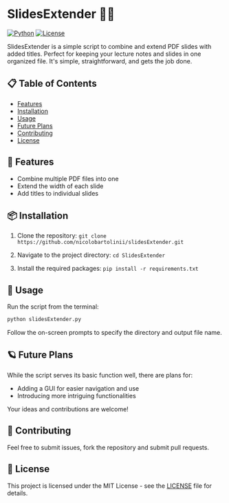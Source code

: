 # SlidesExtender 📄🔗

[![Python](https://img.shields.io/badge/Python-3.x-yellow)](https://www.python.org/)
[![License](https://img.shields.io/badge/license-MIT-green)](LICENSE)

SlidesExtender is a simple script to combine and extend PDF slides with added titles. Perfect for keeping your lecture notes and slides in one organized file. It's simple, straightforward, and gets the job done.

## 📋 Table of Contents

- [Features](#-features)
- [Installation](#-installation)
- [Usage](#-usage)
- [Future Plans](#-future-plans)
- [Contributing](#-contributing)
- [License](#-license)

## 🌟 Features

- Combine multiple PDF files into one
- Extend the width of each slide
- Add titles to individual slides

## 📦 Installation

1. Clone the repository: ```git clone https://github.com/nicolobartolinii/slidesExtender.git```

2. Navigate to the project directory: ```cd SlidesExtender```

3. Install the required packages: ```pip install -r requirements.txt```

## 📖 Usage

Run the script from the terminal:

```bash
python slidesExtender.py
```

Follow the on-screen prompts to specify the directory and output file name.

## 🪐 Future Plans

While the script serves its basic function well, there are plans for:

- Adding a GUI for easier navigation and use
- Introducing more intriguing functionalities

Your ideas and contributions are welcome!

## 🤝 Contributing

Feel free to submit issues, fork the repository and submit pull requests.

## 📃 License

This project is licensed under the MIT License - see the [LICENSE](LICENSE) file for details.
